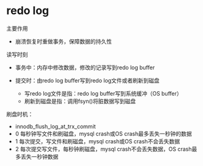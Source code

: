 # redo log

主要作用
* 崩溃恢复时重做事务，保障数据的持久性

读写时刻
* 事务中：内存中修改数据，修改的记录写到redo log buffer
* 提交时：由redo log buffer写到redo log文件或者刷新到磁盘

  * 写redo log文件是指：redo log buffer写到系统缓冲（OS buffer）
  * 刷新到磁盘是指：调用fsyn()将脏数据写到磁盘

刷盘时机：
* innodb_flush_log_at_trx_commit
* 0 每秒钟写文件和刷磁盘，mysql crash或OS crash最多丢失一秒钟的数据
* 1 每次提交，写文件和刷磁盘，mysql crash或OS crash不会丢失数据
* 2 每次提交写文件，每秒钟刷磁盘，mysql crash不会丢失数据，OS crash最多丢失一秒钟数据